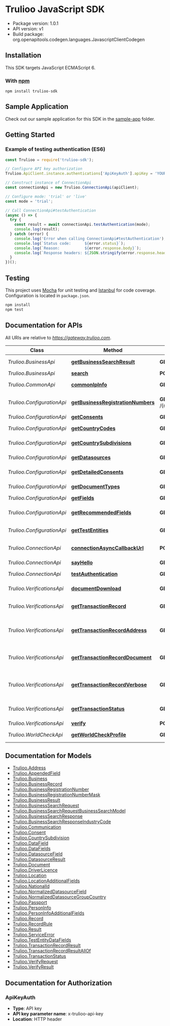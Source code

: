 # Trulioo JavaScript SDK

- Package version: 1.0.1
- API version: v1
- Build package: org.openapitools.codegen.languages.JavascriptClientCodegen

## Installation

This SDK targets JavaScript ECMAScript 6.

### With [npm](https://www.npmjs.com/)

```shell
npm install trulioo-sdk
```

## Sample Application

Check out our sample application for this SDK in the
[sample-app](https://github.com/Trulioo/sdk-javascript/tree/1.0.1/sample-app) folder.

## Getting Started

### Example of testing authentication (ES6)

```javascript
const Trulioo = require('trulioo-sdk');

// Configure API key authorization
Trulioo.ApiClient.instance.authentications['ApiKeyAuth'].apiKey = 'YOUR-X-TRULIOO-API-KEY';

// Construct instance of ConnectionApi
const connectionApi = new Trulioo.ConnectionApi(apiClient);

// Configure mode: 'trial' or 'live'
const mode = 'trial';

// Call ConnectionApi#testAuthentication
(async () => {
  try {
    const result = await connectionApi.testAuthentication(mode);
    console.log(result);
  } catch (error) {
    console.log('Error when calling ConnectionApi#testAuthentication');
    console.log(`Status code:      ${error.status}`);
    console.log(`Reason:           ${error.response.body}`);
    console.log(`Response headers: ${JSON.stringify(error.response.headers)}`);
  }
})();
```

## Testing

This project uses [Mocha](https://mochajs.org/) for unit testing and [Istanbul](https://istanbul.js.org/) for code
coverage. Configuration is located in `package.json`.

```bash
npm install
npm test
```

## Documentation for APIs

All URIs are relative to *https://gateway.trulioo.com*.

Class | Method | HTTP request | Description
------------ | ------------- | ------------- | -------------
*Trulioo.BusinessApi* | [**getBusinessSearchResult**](docs/BusinessApi.md#getBusinessSearchResult) | **GET** /{mode}/business/v1/search/transactionrecord/{id} | Get Business Search Result
*Trulioo.BusinessApi* | [**search**](docs/BusinessApi.md#search) | **POST** /{mode}/business/v1/search | Search
*Trulioo.CommonApi* | [**commonIpInfo**](docs/CommonApi.md#commonIpInfo) | **GET** /{mode}/common/v1/ip-info | Common Ip Info
*Trulioo.ConfigurationApi* | [**getBusinessRegistrationNumbers**](docs/ConfigurationApi.md#getBusinessRegistrationNumbers) | **GET** /{mode}/configuration/v1/businessregistrationnumbers/{countryCode}/{jurisdictionCode} | Get Business Registration Numbers
*Trulioo.ConfigurationApi* | [**getConsents**](docs/ConfigurationApi.md#getConsents) | **GET** /{mode}/configuration/v1/consents/{configurationName}/{countryCode} | Get Consents
*Trulioo.ConfigurationApi* | [**getCountryCodes**](docs/ConfigurationApi.md#getCountryCodes) | **GET** /{mode}/configuration/v1/countrycodes/{configurationName} | Get Country Codes
*Trulioo.ConfigurationApi* | [**getCountrySubdivisions**](docs/ConfigurationApi.md#getCountrySubdivisions) | **GET** /{mode}/configuration/v1/countrysubdivisions/{countryCode} | Get Country Subdivisions
*Trulioo.ConfigurationApi* | [**getDatasources**](docs/ConfigurationApi.md#getDatasources) | **GET** /{mode}/configuration/v1/datasources/{configurationName}/{countryCode} | Get Datasources
*Trulioo.ConfigurationApi* | [**getDetailedConsents**](docs/ConfigurationApi.md#getDetailedConsents) | **GET** /{mode}/configuration/v1/detailedConsents/{configurationName}/{countryCode} | Get Detailed Consents
*Trulioo.ConfigurationApi* | [**getDocumentTypes**](docs/ConfigurationApi.md#getDocumentTypes) | **GET** /{mode}/configuration/v1/documentTypes/{countryCode} | Get Document Types
*Trulioo.ConfigurationApi* | [**getFields**](docs/ConfigurationApi.md#getFields) | **GET** /{mode}/configuration/v1/fields/{configurationName}/{countryCode} | Get Fields
*Trulioo.ConfigurationApi* | [**getRecommendedFields**](docs/ConfigurationApi.md#getRecommendedFields) | **GET** /{mode}/configuration/v1/recommendedfields/{configurationName}/{countryCode} | Get Recommended Fields
*Trulioo.ConfigurationApi* | [**getTestEntities**](docs/ConfigurationApi.md#getTestEntities) | **GET** /{mode}/configuration/v1/testentities/{configurationName}/{countryCode} | Get Test Entities
*Trulioo.ConnectionApi* | [**connectionAsyncCallbackUrl**](docs/ConnectionApi.md#connectionAsyncCallbackUrl) | **POST** /{mode}/connection/v1/async-callback | Connection Async Callback Url
*Trulioo.ConnectionApi* | [**sayHello**](docs/ConnectionApi.md#sayHello) | **GET** /{mode}/connection/v1/sayhello/{name} | Say Hello
*Trulioo.ConnectionApi* | [**testAuthentication**](docs/ConnectionApi.md#testAuthentication) | **GET** /{mode}/connection/v1/testauthentication | Test Authentication
*Trulioo.VerificationsApi* | [**documentDownload**](docs/VerificationsApi.md#documentDownload) | **GET** /{mode}/verifications/v1/documentdownload/{transactionRecordId}/{fieldName} | Document Download
*Trulioo.VerificationsApi* | [**getTransactionRecord**](docs/VerificationsApi.md#getTransactionRecord) | **GET** /{mode}/verifications/v1/transactionrecord/{id} | Get Transaction Record
*Trulioo.VerificationsApi* | [**getTransactionRecordAddress**](docs/VerificationsApi.md#getTransactionRecordAddress) | **GET** /{mode}/verifications/v1/transactionrecord/{id}/withaddress | Get Transaction Record Address
*Trulioo.VerificationsApi* | [**getTransactionRecordDocument**](docs/VerificationsApi.md#getTransactionRecordDocument) | **GET** /{mode}/verifications/v1/transactionrecord/{transactionRecordID}/{documentField} | Get Transaction Record Document
*Trulioo.VerificationsApi* | [**getTransactionRecordVerbose**](docs/VerificationsApi.md#getTransactionRecordVerbose) | **GET** /{mode}/verifications/v1/transactionrecord/{id}/verbose | Get Transaction Record Verbose
*Trulioo.VerificationsApi* | [**getTransactionStatus**](docs/VerificationsApi.md#getTransactionStatus) | **GET** /{mode}/verifications/v1/transaction/{id}/status | Get Transaction Status
*Trulioo.VerificationsApi* | [**verify**](docs/VerificationsApi.md#verify) | **POST** /{mode}/verifications/v1/verify | Verify
*Trulioo.WorldCheckApi* | [**getWorldCheckProfile**](docs/WorldCheckApi.md#getWorldCheckProfile) | **GET** /{mode}/worldcheck/v1/profile/{originalTransactionID}/{referenceID} | Get World Check Profile

## Documentation for Models

 - [Trulioo.Address](docs/Address.md)
 - [Trulioo.AppendedField](docs/AppendedField.md)
 - [Trulioo.Business](docs/Business.md)
 - [Trulioo.BusinessRecord](docs/BusinessRecord.md)
 - [Trulioo.BusinessRegistrationNumber](docs/BusinessRegistrationNumber.md)
 - [Trulioo.BusinessRegistrationNumberMask](docs/BusinessRegistrationNumberMask.md)
 - [Trulioo.BusinessResult](docs/BusinessResult.md)
 - [Trulioo.BusinessSearchRequest](docs/BusinessSearchRequest.md)
 - [Trulioo.BusinessSearchRequestBusinessSearchModel](docs/BusinessSearchRequestBusinessSearchModel.md)
 - [Trulioo.BusinessSearchResponse](docs/BusinessSearchResponse.md)
 - [Trulioo.BusinessSearchResponseIndustryCode](docs/BusinessSearchResponseIndustryCode.md)
 - [Trulioo.Communication](docs/Communication.md)
 - [Trulioo.Consent](docs/Consent.md)
 - [Trulioo.CountrySubdivision](docs/CountrySubdivision.md)
 - [Trulioo.DataField](docs/DataField.md)
 - [Trulioo.DataFields](docs/DataFields.md)
 - [Trulioo.DatasourceField](docs/DatasourceField.md)
 - [Trulioo.DatasourceResult](docs/DatasourceResult.md)
 - [Trulioo.Document](docs/Document.md)
 - [Trulioo.DriverLicence](docs/DriverLicence.md)
 - [Trulioo.Location](docs/Location.md)
 - [Trulioo.LocationAdditionalFields](docs/LocationAdditionalFields.md)
 - [Trulioo.NationalId](docs/NationalId.md)
 - [Trulioo.NormalizedDatasourceField](docs/NormalizedDatasourceField.md)
 - [Trulioo.NormalizedDatasourceGroupCountry](docs/NormalizedDatasourceGroupCountry.md)
 - [Trulioo.Passport](docs/Passport.md)
 - [Trulioo.PersonInfo](docs/PersonInfo.md)
 - [Trulioo.PersonInfoAdditionalFields](docs/PersonInfoAdditionalFields.md)
 - [Trulioo.Record](docs/Record.md)
 - [Trulioo.RecordRule](docs/RecordRule.md)
 - [Trulioo.Result](docs/Result.md)
 - [Trulioo.ServiceError](docs/ServiceError.md)
 - [Trulioo.TestEntityDataFields](docs/TestEntityDataFields.md)
 - [Trulioo.TransactionRecordResult](docs/TransactionRecordResult.md)
 - [Trulioo.TransactionRecordResultAllOf](docs/TransactionRecordResultAllOf.md)
 - [Trulioo.TransactionStatus](docs/TransactionStatus.md)
 - [Trulioo.VerifyRequest](docs/VerifyRequest.md)
 - [Trulioo.VerifyResult](docs/VerifyResult.md)

## Documentation for Authorization

### ApiKeyAuth

- **Type**: API key
- **API key parameter name**: x-trulioo-api-key
- **Location**: HTTP header
